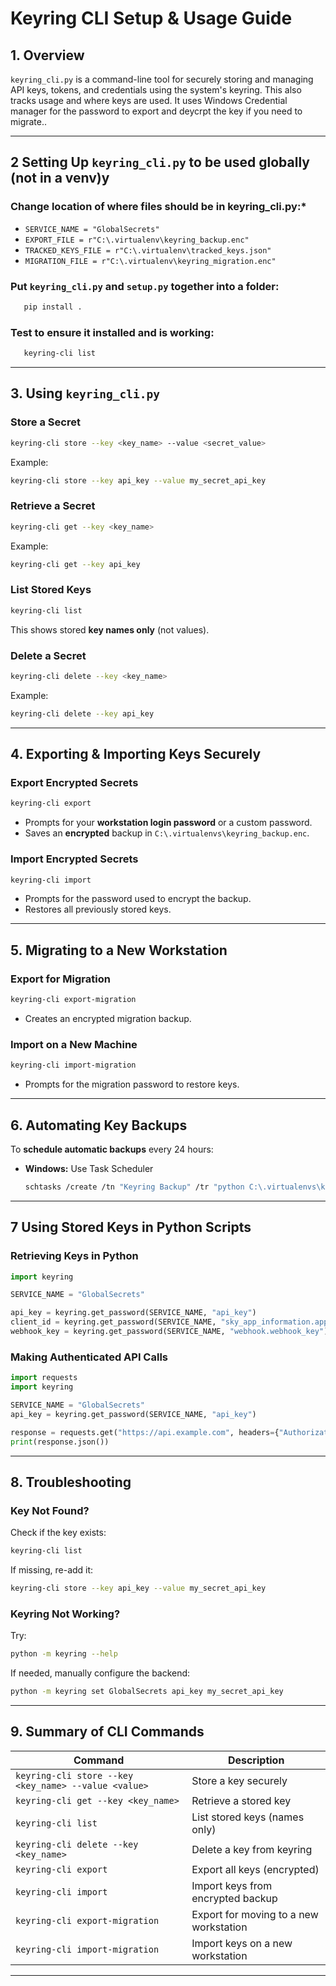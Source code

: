 # Keyring CLI Setup & Usage Guide

## **1. Overview**
`keyring_cli.py` is a command-line tool for securely storing and managing API keys, tokens, and credentials using the system's keyring. This also tracks usage and where keys are used. It uses Windows Credential manager for the password to export and deycrpt the key if you need to migrate..

---

## **2 Setting Up `keyring_cli.py` to be used globally (not in a venv)y**
### **Change location of where files should be  in keyring_cli.py:***
   - `SERVICE_NAME = "GlobalSecrets"`
   - `EXPORT_FILE = r"C:\.virtualenv\keyring_backup.enc"`
   - `TRACKED_KEYS_FILE = r"C:\.virtualenv\tracked_keys.json"`
   - `MIGRATION_FILE = r"C:\.virtualenv\keyring_migration.enc"`

### **Put `keyring_cli.py` and `setup.py` together into a folder:**
   ```sh
      pip install .
   ```
### **Test to ensure it installed and is working:**
   ```sh
      keyring-cli list
   ```
---

## **3. Using `keyring_cli.py`**
### **Store a Secret**
```sh
keyring-cli store --key <key_name> --value <secret_value>
```
Example:
```sh
keyring-cli store --key api_key --value my_secret_api_key
```

### **Retrieve a Secret**
```sh
keyring-cli get --key <key_name>
```
Example:
```sh
keyring-cli get --key api_key
```

### **List Stored Keys**
```sh
keyring-cli list
```
This shows stored **key names only** (not values).

### **Delete a Secret**
```sh
keyring-cli delete --key <key_name>
```
Example:
```sh
keyring-cli delete --key api_key
```

---

## **4. Exporting & Importing Keys Securely**
### **Export Encrypted Secrets**
```sh
keyring-cli export
```
- Prompts for your **workstation login password** or a custom password.
- Saves an **encrypted** backup in `C:\.virtualenvs\keyring_backup.enc`.

### **Import Encrypted Secrets**
```sh
keyring-cli import
```
- Prompts for the password used to encrypt the backup.
- Restores all previously stored keys.

---

## **5. Migrating to a New Workstation**
### **Export for Migration**
```sh
keyring-cli export-migration
```
- Creates an encrypted migration backup.

### **Import on a New Machine**
```sh
keyring-cli import-migration
```
- Prompts for the migration password to restore keys.

---

## **6. Automating Key Backups**
To **schedule automatic backups** every 24 hours:
- **Windows:** Use Task Scheduler
  ```sh
  schtasks /create /tn "Keyring Backup" /tr "python C:\.virtualenvs\keyring_cli.py export" /sc daily /st 00:00
  ```


---

## **7 Using Stored Keys in Python Scripts**
### **Retrieving Keys in Python**
```python
import keyring

SERVICE_NAME = "GlobalSecrets"

api_key = keyring.get_password(SERVICE_NAME, "api_key")
client_id = keyring.get_password(SERVICE_NAME, "sky_app_information.app_id")
webhook_key = keyring.get_password(SERVICE_NAME, "webhook.webhook_key")
```

### **Making Authenticated API Calls**
```python
import requests
import keyring

SERVICE_NAME = "GlobalSecrets"
api_key = keyring.get_password(SERVICE_NAME, "api_key")

response = requests.get("https://api.example.com", headers={"Authorization": f"Bearer {api_key}"})
print(response.json())
```

---

## **8. Troubleshooting**
### **Key Not Found?**
Check if the key exists:
```sh
keyring-cli list
```
If missing, re-add it:
```sh
keyring-cli store --key api_key --value my_secret_api_key
```

### **Keyring Not Working?**
Try:
```sh
python -m keyring --help
```
If needed, manually configure the backend:
```sh
python -m keyring set GlobalSecrets api_key my_secret_api_key
```

---

## **9. Summary of CLI Commands**
| **Command** | **Description** |
|------------|----------------|
| `keyring-cli store --key <key_name> --value <value>` | Store a key securely |
| `keyring-cli get --key <key_name>` | Retrieve a stored key |
| `keyring-cli list` | List stored keys (names only) |
| `keyring-cli delete --key <key_name>` | Delete a key from keyring |
| `keyring-cli export` | Export all keys (encrypted) |
| `keyring-cli import` | Import keys from encrypted backup |
| `keyring-cli export-migration` | Export for moving to a new workstation |
| `keyring-cli import-migration` | Import keys on a new workstation |

---
